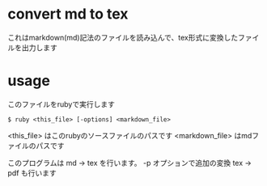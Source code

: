 # convert md to tex

これはmarkdown(md)記法のファイルを読み込んで、tex形式に変換したファイルを出力します

# usage

このファイルをrubyで実行します
	
	$ ruby <this_file> [-options] <markdown_file>

<this_file> はこのrubyのソースファイルのパスです
<markdown_file> はmdファイルのパスです

このプログラムは md -> tex を行います。
-p オプションで追加の変換 tex -> pdf も行います


